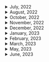 <details>
<summary>July, 2022</summary>

1. [Signing Raw TransacPons](https://docs.etherscan.io/tutorials/signing-raw-transactions)
1. [How to Fork Ethereum Mainnet](https://docs.alchemy.com/alchemy/guides/how-to-fork-ethereum-mainnet)
1. [WAFFLE: DYNAMIC MOCKING AND TESTING CONTRACT CALLS](https://ethereum.org/ca/developers/tutorials/waffle-dynamic-mocking-and-testing-calls/#:~:text=Why%20is%20dynamic%20mocking%20useful,of%20them%20in%20complete%20isolation.)
1. [How to fork mainnet for testing](https://mixbytes.io/blog/how-fork-mainnet-testing)
1. [WETH](https://weth.io/)
1. [How to deploy contract at same address across networks](https://ethereum.stackexchange.com/questions/103776/how-to-deploy-contract-at-same-address-across-networks)
</details>

<details>
<summary>August, 2022</summary>

1. [Ropsten, Rinkeby & Kiln Deprecation Announcement](https://blog.ethereum.org/2022/06/21/testnet-deprecation/)
1. [Ethereum - the merge](https://ethereum.org/en/upgrades/merge/)
1. [How The Merge impacts ETH supply](https://ethereum.org/en/upgrades/merge/issuance/#post-merge)
1. [컴퓨터 용어로서의 opinionated(편향적)의 의미](https://www.clien.net/service/board/cm_app/13558026)
1. [What Are The Differences Between Staking And Farming? Here’s What You Should Know](https://chaindebrief.com/difference-between-staking-and-farming/)
1. [Ethereum - Sharding](https://ethereum.org/en/upgrades/sharding/#main-content)
1. [A rollup-centric ethereum roadmap](https://ethereum-magicians.org/t/a-rollup-centric-ethereum-roadmap/4698)
1. [ZERO-KNOWLEDGE ROLLUPS](https://ethereum.org/en/developers/docs/scaling/zk-rollups/#top)
1. [Ethereum - beacon chain](https://ethereum.org/en/upgrades/beacon-chain/#main-content)

</details>

<details>
<summary>October, 2022</summary>

1. [How Can You Share an NFT? Fractional NFTs Explained](https://www.coindesk.com/learn/how-can-you-share-an-nft-fractional-nfts-explained/)
1. [How to setup WebHooks with QuickNode](https://www.quicknode.com/guides/knowledge-base/how-to-setup-webhooks-with-quicknode)
1. [Time-dependent tests with Hardhat?](https://ethereum.stackexchange.com/questions/86633/time-dependent-tests-with-hardhat)
1. [How to Monitor On-chain Events](https://levelup.gitconnected.com/how-to-monitor-on-chain-events-dc56a501b173)
1. [What is a Webhook? Webhooks for Beginners](https://youtu.be/mrkQ5iLb4DM)
1. [What is the difference between bytecode, init code, deployed bytecode, creation bytecode, and runtime bytecode?](https://ethereum.stackexchange.com/questions/76334/what-is-the-difference-between-bytecode-init-code-deployed-bytecode-creation)
1. [Deep Dive Comparison: Infura, Alchemy, QuickNode](https://blog.quicknode.com/price-compare-infura-alchemy-quiknode/)

</details>

<details>
<summary>November, 2022</summary>

1. [EIP712 is here: What to expect and how to use it](https://medium.com/metamask/eip712-is-coming-what-to-expect-and-how-to-use-it-bb92fd1a7a26)
1. [Using Echidna to test a smart contract library](https://blog.trailofbits.com/2020/08/17/using-echidna-to-test-a-smart-contract-library/)
1. [How to Listen to Smart Contract Transactions in Real-Time](https://moralis.io/how-to-listen-to-smart-contract-transactions-in-real-time/)
1. [What is a Webhook? Webhooks for Beginners](https://youtu.be/mrkQ5iLb4DM)
1. [How to Monitor On-chain Events](https://levelup.gitconnected.com/how-to-monitor-on-chain-events-dc56a501b173)
1. [Time-dependent tests with Hardhat?](https://ethereum.stackexchange.com/questions/86633/time-dependent-tests-with-hardhat)
1. [Compute iterations until gas limit would be reached, then revert to before gas limit reached](https://ethereum.stackexchange.com/questions/41526/compute-iterations-until-gas-limit-would-be-reached-then-revert-to-before-gas-l)
1. [Github ethereum - Solidity for loop over a huge amount of data failed. #5354](https://github.com/ethereum/solidity/issues/5354)
1. [How much ether do you need to pay for a transaction?](https://solidity-by-example.org/gas/)
1. [Run IPFS inside Docker](https://docs.ipfs.tech/how-to/run-ipfs-inside-docker/#set-up)
1. [web3-storage: w3name for mutable IPFS](https://github.com/web3-storage/w3name/blob/main/packages/client/README.md)
1. [Guide to Mutable NFTs](https://nftschool.dev/guides/mutable-nfts/#background-ipfs-naming-services)
1. [Ethersjs: Set gasLimit and gasPrice on contract transactions #40](https://github.com/ethers-io/ethers.js/issues/40)
1. [How is msg.gas calculated?](https://ethereum.stackexchange.com/questions/34404/how-is-msg-gas-calculated)
1. [IPFS - [ERR_PACKAGE_PATH_NOT_EXPORTED]: No "exports" main defined in package.json #4138](https://github.com/ipfs/js-ipfs/issues/4138)
1. [JS-IPFS : CORS](https://github.com/ipfs/js-ipfs/blob/master/docs/CORS.md)
1. [How to logout from metamask account in reactjs using Ethereum](https://stackoverflow.com/questions/70378789/how-to-logout-from-metamask-account-in-reactjs-using-ethereum)
1. [EIP-4494: Extending ERC-2612-style permits to ERC-721 NFTs](https://ethereum-magicians.org/t/eip-4494-extending-erc-2612-style-permits-to-erc-721-nfts/7519)
1. [수수께끼 같은 암호화폐 용어 ‘수탁(커스터디)’](https://www.coindeskkorea.com/news/articleView.html?idxno=55774)
1. [EIP-4494: Permit for ERC-721 NFTs](https://eips.ethereum.org/EIPS/eip-4494)
1. [EIP4494 Permits for ERC721](https://www.nftstandards.wtf/Working+Group+EIPs+and+implementations/EIP4494+Permits+for+ERC721)

</details>

<details>
<summary>December, 2022</summary>

1. [How to retrieve transactionHash while an event was emitted? #1307](https://github.com/ethers-io/ethers.js/issues/1307)
1. [How to get transaction hash immediately for transaction call](https://github.com/ethers-io/ethers.js/issues/511)
1. [ethersjs: signer connect unchecked](https://docs.ethers.io/v5/api/providers/jsonrpc-provider/#JsonRpcSigner-connectUnchecked)
1. [IPFS: DNSLink](https://docs.ipfs.tech/concepts/dnslink/#publish-content-path)
1. [IPFSgate.com](https://www.ipfsgate.com/)
1. [Address IPFS on the web](https://docs.ipfs.tech/how-to/address-ipfs-on-web/#dweb-addressing-in-brief)
1. [IPFS Check: Have you seen my CID?](https://ipfs-check.on.fleek.co/?cid=QmQrW4PDX8c76kdXB2PiosBuZ2yaUrocMCqhGSzfSvzF34&multiaddr=%2Fp2p%2F12D3KooWHmBmzMPH9hjCHCtVnwutzScQ5N88LkWV4i54Z4JnmV3x)
1. [IPFS gateway checker](https://ipfs.github.io/public-gateway-checker/)
1. [Why is my transaction pending?](https://support.exodus.com/article/49-why-is-my-transaction-pending#about)
1. [How to Debug Pending Ethereum Transactions](https://alchemy.com/blog/how-to-debug-pending-ethereum-transactions)
1. [Get events from a transaction receipt in hardhat](https://stackoverflow.com/questions/69013697/get-events-from-a-transaction-receipt-in-hardhat)
1. [Does etherjs TransactionReceipt have an events object?](https://stackoverflow.com/questions/73230175/does-etherjs-transactionreceipt-have-an-events-object)
1. [Obtain transaction hash from event (ethersjs)](https://ethereum.stackexchange.com/questions/99700/obtain-transaction-hash-from-event-ethersjs)
1. [Does etherjs TransactionReceipt have an events object?](https://stackoverflow.com/questions/73230175/does-etherjs-transactionreceipt-have-an-events-object)
1. [would transaction.wait() from ethers.js guarenteed change of state in blockchain?](https://www.reddit.com/r/ethdev/comments/s8ehtk/would_transactionwait_from_ethersjs_guarenteed/)
1. [How to listen to pending transactions using Ethers.js](https://www.showwcase.com/show/14647/how-to-listen-to-pending-transactions-using-ethersjs)
1. [Ethers: Get transaction hash without sending transaction](https://ethereum.stackexchange.com/questions/138552/ethers-get-transaction-hash-without-sending-transaction)
1. [Polygonscan: A failed transaction also has a transaction hash](https://polygonscan.com/tx/0x7473494c4d6ac6976193f67e624dbd0963a321dc883ea8d90e115f5246a3b6d2)
1. [How to listen to events on a smart contract using ethers.js and contract.on() in node.js](https://www.calvintorra.com/blog/how-to-listen-to-events-on-a-smart-contract-using-ethers-js-contract-on-in-a-node-js)
1. [edge gateway link for Web3.storage - w3s.link](https://github.com/web3-storage/w3link/tree/main/packages/edge-gateway-link)
1. [Getting Ethereum Transaction Revert Reasons the Easy Way](https://medium.com/authereum/getting-ethereum-transaction-revert-reasons-the-easy-way-24203a4d1844)
1. [How to get transaction failed reason with transaction hash with web3?](https://ethereum.stackexchange.com/questions/52117/how-to-get-transaction-failed-reason-with-transaction-hash-with-web3)
1. [How to get transaction failed reason with ethers.js](https://ethereum.stackexchange.com/questions/125779/how-to-get-transaction-failed-reason-with-ethers-js)
1. [Understanding event logs on the Ethereum blockchain](https://medium.com/mycrypto/understanding-event-logs-on-the-ethereum-blockchain-f4ae7ba50378)
1. [Etherscan API request 403 forbidden in Ropsten network](https://stackoverflow.com/questions/69312369/etherscan-api-request-403-forbidden-in-ropsten-network)
1. [Web3.storage: JavaScript client library reference](https://web3.storage/docs/reference/js-client-library/)
1. [Filebase: IPFS Gateways](https://docs.filebase.com/ipfs/ipfs-gateways)
1. [how to upload directory with web3 storage](https://web3.storage/docs/)
1. [github: web3 storage](https://github.com/web3-storage/web3.storage)
1. [NPM package: web3-storage](https://www.npmjs.com/package/web3.storage)
1. [web3 link](https://github.com/web3-storage/w3link)
1. [Codefi Orchestrate: How to listen for transactions receipts](https://docs.orchestrate.consensys.net/en/stable/Howto/Listen-Transactions/#how-to-listen-for-transactions-receipts)
1. [Ethersjs: Ethereum error codes](https://docs.ethers.io/v5/single-page/#/v5/api/utils/logger/-%23-errors-ethereum)
1. [Polygonscan API docs: Verifying Contracts Programmatically](https://docs.polygonscan.com/tutorials/verifying-contracts-programmaticallyhttps://docs.polygonscan.com/tutorials/verifying-contracts-programmatically)
1. [Trouble getting 'hardhat-shorthand' plugin for Hardhat to work, using 'hh' shortcut only brings up HTML help](https://ethereum.stackexchange.com/questions/103736/trouble-getting-hardhat-shorthand-plugin-for-hardhat-to-work-using-hh-short)
1. [Alchemy docs: How to Use a Provider in Ethers.js](https://docs.alchemy.com/docs/ethers-js-provider)
1. [How to create random Wallet with provider #686](https://github.com/ethers-io/ethers.js/issues/686)
1. [What are the initial/zero values for different data types in Solidity?](https://ethereum.stackexchange.com/questions/40559/what-are-the-initial-zero-values-for-different-data-types-in-solidity)
1. [빗썸도 결국 메타마스크 출금 막았다](https://www.coindeskkorea.com/news/articleView.html?idxno=77324)
1. [Github: ethersjs: How to recover the public key and address from a signed message? #447](https://github.com/ethers-io/ethers.js/issues/447)
1. [What does msg.sender == tx.origin actually do? Why? [duplicate]](https://ethereum.stackexchange.com/questions/113962/what-does-msg-sender-tx-origin-actually-do-why)
1. [[BUG] connectkit (wagmi) is spamming alchemy #33](https://github.com/family/connectkit/issues/33)
1. [Polygonscan API docs: Verifying Contracts Programmatically](https://docs.polygonscan.com/tutorials/verifying-contracts-programmaticallyhttps://docs.polygonscan.com/tutorials/verifying-contracts-programmatically)

</details>

<details>
<summary>January, 2023</summary>

1. [opensea ENS](https://opensea.io/assets/ens?sortBy=assets_prod_main_price_desc&locale=ko)
2. [[체험기] 웹3 세상에서 도메인 부자 되는 법.ENS](https://www.coindeskkorea.com/news/articleView.html?idxno=81253)
3. [Is it possible to get consumed and remained gas from within a smart contract?](https://ethereum.stackexchange.com/questions/126953/is-it-possible-to-get-consumed-and-remained-gas-from-within-a-smart-contract)
4. [Going through large arrays with a for loop?](https://ethereum.stackexchange.com/questions/97658/going-through-large-arrays-with-a-for-loop)
5. [Is it possible to get consumed and remained gas from within a smart contract?](https://ethereum.stackexchange.com/questions/126953/is-it-possible-to-get-consumed-and-remained-gas-from-within-a-smart-contract)
6. [Is gasleft() the best way to manage big loops in solidity?](https://ethereum.stackexchange.com/questions/127382/is-gasleft-the-best-way-to-manage-big-loops-in-solidity)
7. [Sending multiple transactions at once](https://ethereum.stackexchange.com/questions/13594/sending-multiple-transactions-at-once)
8. [What Is Block Confirmation on Ethereum And How Many Confirmations Are Required?](https://letsexchange.io/blog/what-is-block-confirmation-on-ethereum-and-how-many-confirmations-are-required/)
9. [What is a Block Confirmation on Ethereum?](https://jaredstauffer.medium.com/what-is-a-block-confirmation-on-ethereum-e27d29ca8c01)
10. [How many confirmations on the blockchain are necessary until my crypto assets (coins) deposit is reflected?](https://bitflyer.com/en-eu/faq/23-25)
11. [How to find confirmation info in ethers.js？](https://ethereum.stackexchange.com/questions/80604/how-to-find-confirmation-info-in-ethers-js)
12. [How to register an ENS name for your wallet address](https://medium.com/coinmonks/how-to-register-an-ens-name-for-your-wallet-address-190767641dae)
13. [How can I perform float type division in solidity?](https://ethereum.stackexchange.com/questions/8674/how-can-i-perform-float-type-division-in-solidity)
14. [Hardhat has no exported member ethers](https://github.com/NomicFoundation/hardhat/issues/1627)
15. [Hardhat network helper: takeSnapshot](<https://hardhat.org/hardhat-network-helpers/docs/reference#takesnapshot()>)
16. [Github - consenSys/abi-decoder](https://github.com/ConsenSys/abi-decoder)
17. [Event Listeners Stop Firing #2338](https://github.com/ethers-io/ethers.js/issues/2338)
18. [Handling Websocket Drops and Disconnections](https://support.quicknode.com/hc/en-us/articles/9422611596305-Handling-Websocket-Drops-and-Disconnections)
19. [Why Does My Ethereum ".on" Event Listener Stop Firing?](https://stackoverflow.com/questions/70325975/why-does-my-ethereum-on-event-listener-stop-firing)
20. [Github: web3-providers-ws](https://github.com/web3/web3.js/tree/1.x/packages/web3-providers-ws#web3-providers-ws)
21. [ethers js docs: WebSocketProvider](https://docs.ethers.org/v5/api/providers/other/#WebSocketProvider)
22. [Token multi-sender](https://multisender.app/)
23. [Token bulk-sender](https://bulksender.app/)
24. [Setting up an ENS domain in under 3 minutes](https://youtu.be/l_EnU3-ddp4)
25. [Web3 docs: websocket provider options](https://web3js.readthedocs.io/en/v1.2.11/web3.html#configuration)
26. [Uniswap - ERC721Permit](https://docs.uniswap.org/contracts/v3/reference/periphery/base/ERC721Permit)
27. [EIP-4494: Permit for ERC-721 NFTs](https://eips.ethereum.org/EIPS/eip-4494)
28. [[Listener] Alchemy rate limiting causes failures #1986](https://github.com/OriginProtocol/origin/issues/1986)
29. [Reddit: "Unknown ENS name in OpenSea"](https://www.reddit.com/r/EthereumNameService/comments/r4fivh/unknown_ens_name/)
30. [Sending (or receiving) a transaction with ENS](https://metamask.zendesk.com/hc/en-us/articles/4404045329563-Sending-or-receiving-a-transaction-with-ENS)

</details>

<details>
<summary>February, 2023</summary>

1. [What Are Soulbound Tokens? The Non-Transferrable NFT Explained](https://www.coindesk.com/learn/what-are-soulbound-tokens-the-non-transferrable-nft-explained/)
1. [Can I use ether.js with truffle](https://ethereum.stackexchange.com/questions/50632/can-i-use-ether-js-with-truffle)
1. [Truffle docs: Write Javascript tests](https://trufflesuite.com/docs/truffle/how-to/debug-test/write-tests-in-javascript/)
1. [메인넷 출시한 앱토스(Aptos)란 무엇입니까?](https://www.btcc.com/ko-KR/academy/crypto-basics/what-is-aptos)
1. [앱토스 , 큰 관심 받은 이유은? 그 것은 투자할 만한 코인일까?](https://www.btcc.com/ko-KR/academy/research-analysis/aptos-why-did-you-get-a-lot-of-attention-is-that-a-coin-worth-investing-in)
1. [NFT와 위스키의 만남...대체 투자로 부상할까?](https://www.digitaltoday.co.kr/news/articleView.html?idxno=4658751)
1. [얼어붙은 NFT 시장...멀티체인·인터체인 NFT로 활로 뚫을까](https://www.digitaltoday.co.kr/news/articleView.html?idxno=465987)
1. [calldata keyword as parameter in solidity v0.5.0 function?](https://ethereum.stackexchange.com/questions/63247/calldata-keyword-as-parameter-in-solidity-v0-5-0-function)
1. [Openzeppelin docs: TokenVesting](https://docs.openzeppelin.com/contracts/2.x/api/drafts#TokenVesting)
1. [Openzeppelin docs: Utilities](https://docs.openzeppelin.com/contracts/4.x/api/utils#EnumerableMap)
1. [Delete all elements from an array?](https://ethereum.stackexchange.com/questions/46209/delete-all-elements-from-an-array)
1. [lint-staged npm package does not read .solhintignore #263](https://github.com/protofire/solhint/issues/263)
1. [protofire/solhint: solhint - no-global-import](https://github.com/protofire/solhint/blob/master/docs/rules/best-practises/no-global-import.md)
1. [Learn 10 Expert Solidity Gas Optimization Techniques](https://www.alchemy.com/overviews/solidity-gas-optimization)
1. [EIP - core EIPs](https://eips.ethereum.org/erc)
1. [ERC-5192: Minimal Soulbound NFTs](https://eips.ethereum.org/EIPS/eip-5192)
1. [ERC-5192: Minimal Soulbound NFTs](https://ansubin.com/erc-5192/)
1. [Github: OpenZeppelin ERC20PresetFixedSupply](https://github.com/OpenZeppelin/openzeppelin-contracts/blob/master/contracts/token/ERC20/presets/ERC20PresetFixedSupply.sol)
1. [Github: OpenZeppelin ERC721Wrapper](https://github.com/OpenZeppelin/openzeppelin-contracts/blob/master/contracts/token/ERC721/extensions/ERC721Wrapper.sol)
1. [Github: OpenZeppelin ERC721Royalty](https://github.com/OpenZeppelin/openzeppelin-contracts/blob/master/contracts/token/ERC721/extensions/ERC721Royalty.sol)
1. [Github: OpenZeppelin IERC1363](https://github.com/OpenZeppelin/openzeppelin-contracts/blob/master/contracts/interfaces/IERC1363.sol)
1. [How to convert an bytes to address in Solidity?](https://ethereum.stackexchange.com/questions/15350/how-to-convert-an-bytes-to-address-in-solidity)
1. [How to convert an address to bytes in Solidity?](https://ethereum.stackexchange.com/questions/884/how-to-convert-an-address-to-bytes-in-solidity)
1. [ABI encode and decode using solidity](https://medium.com/coinmonks/abi-encode-and-decode-using-solidity-2d372a03e110)
1. [Clearing a custom struct](https://ethereum.stackexchange.com/questions/10478/clearing-a-custom-struct)

</details>

<details>
<summary>March, 2023</summary>

1. [Github: openzeppelin create2.sol](https://github.com/OpenZeppelin/openzeppelin-contracts/blob/master/contracts/utils/Create2.sol)
1. [Github: openzeppelin DoubleEndedQueue.sol](https://github.com/OpenZeppelin/openzeppelin-contracts/blob/master/contracts/utils/structs/DoubleEndedQueue.sol)
1. [What is msg.data?](https://ethereum.stackexchange.com/questions/14037/what-is-msg-data)
1. [passing msg.data in external contract using delegate call](https://stackoverflow.com/questions/71565992/passing-msg-data-in-external-contract-using-delegate-call)
1. [What Is Multisignature Wallets (Multisig) In Crypto?](https://101blockchains.com/multisignature-wallets/)
1. [Signatures and Multisig](https://developers.stellar.org/docs/encyclopedia/signatures-multisig)
1. [What Is a Pre-Sale?](https://coinmarketcap.com/alexandria/glossary/pre-sale)
1. [Build a basic multisig vault in solidity for Ethereum](https://www.codementor.io/@beber89/build-a-basic-multisig-vault-in-solidity-for-ethereum-1tisbmy6ze)
1. [What Is an MPC Wallet?](https://www.halborn.com/blog/post/what-is-an-mpc-wallet)
1. [What is EIP-4337?](https://www.youtube.com/watch?v=Nsqyt7YYvgg)
1. [What Does the Bitcoin Network Do?](https://www.babypips.com/crypto/learn/what-does-the-bitcoin-network-do)
1. [NFT storage](https://nft.storage/)
1. [Snapshot: Uniswap V3 Launch on zkEVM](https://snapshot.org/#/uniswap/proposal/0xdc3e034f9b7c876736f1b629c7c9ff9c466205dfe075607d70e69b6af2fa87ef)
1. [Snapshot voting receipt with IPFS](https://snapshot.mypinata.cloud/ipfs/bafkreiboqpkslgifs6efe6lgamrazac2wsncmgayastjqjfhvjjtyrjgci)
1. [Github: snapshot labs](https://github.com/snapshot-labs)
1. [Linkedin Post: RareSkills: \_msgSender() instead of msg.sender](https://www.linkedin.com/posts/rareskills-io_why-does-openzeppelin-often-use-msgsender-activity-7044503031127687168-LOXD?utm_source=share&utm_medium=member_desktop)
1. [[시사금융용어] 러그풀(rug pull)](https://news.einfomax.co.kr/news/articleView.html?idxno=4149363)

</details>

<details>
<summary>May, 2023</summary>

1. [WAGMI, Ape, IYKYK: 15 Crypto Slangs Only A True Crypto Nerd Will Know](https://chaindebrief.com/crypto-slangs-only-a-true-crypto-nerd-will-know/)
1. [How would I send an eth value to specific smart contract function that is payable in ethers.js?](https://stackoverflow.com/questions/68198724/how-would-i-send-an-eth-value-to-specific-smart-contract-function-that-is-payabl#comment120552839_68201552)
1. [Error: network does not support ENS #1289](https://github.com/NomicFoundation/hardhat/issues/1289)
1. [Wagmi docs: Sign Message](https://wagmi.sh/examples/sign-message)
1. [Passing dynamic arguments to usePrepareContractWrite in Wagmi](https://ethereum.stackexchange.com/questions/135283/passing-dynamic-arguments-to-usepreparecontractwrite-in-wagmi)
1. [Wagmi docs: useSwitchNetwork](https://wagmi.sh/react/hooks/useSwitchNetwork)
1. [Wagmi docs: MetaMask](https://wagmi.sh/react/connectors/metaMask)
1. [Wagmi docs: useNetwork](https://wagmi.sh/react/hooks/useNetwork)
1. [Wagmi docs: usePrepareContractWrite usage](https://wagmi.sh/react/prepare-hooks/usePrepareContractWrite#usage)
1. [Github: hardhat-gas-reporter: Price data missing from report #72](https://github.com/cgewecke/hardhat-gas-reporter/issues/72)
1. [Hardhat docs: Multiple API keys and alternative block explorers](https://hardhat.org/hardhat-runner/plugins/nomicfoundation-hardhat-verify#multiple-api-keys-and-alternative-block-explorers)
1. [Error HH210: Redefinition of task verify failed. Unsupported operation adding positional param definitions in an overridden task](https://ethereum.stackexchange.com/questions/149768/error-hh210-redefinition-of-task-verify-failed-unsupported-operation-adding-po)
1. [What is msg.data?](https://ethereum.stackexchange.com/questions/14037/what-is-msg-data)
1. [How does msg.data is encoded?](https://ethereum.stackexchange.com/questions/110455/how-does-msg-data-is-encoded)
1. [How do I decode bytes32 using Ethers.js](https://ethereum.stackexchange.com/questions/111524/how-do-i-decode-bytes32-using-ethers-js)
1. [let's convert between bytes32 & string & vice-versa](https://dev.to/mistersingh179/lets-convert-between-bytes32-string-vice-versa-44o4)
</details>

<details>
<summary>June, 2023</summary>

1. [Merkle Tree in Blockchain: What is it, How does it work and Benefits](https://www.simplilearn.com/tutorials/blockchain-tutorial/merkle-tree-in-blockchain)
1. [Solidity arrays: Creating dynamic memory arrays](https://www.tutorialspoint.com/solidity/solidity_arrays.htm)
1. [What is the best practise to storage large data in smart contract](https://ethereum.stackexchange.com/questions/137880/what-is-the-best-practise-to-storage-large-data-in-smart-contract)
1. [How to find duplicate entry in Solidity array](https://stackoverflow.com/questions/70550344/how-to-find-duplicate-entry-in-solidity-array)
1. [File import callback not supported?](https://stackoverflow.com/questions/67321111/file-import-callback-not-supported)
1. [Data Structure to Rank Objects](https://stackoverflow.com/questions/8946104/data-structure-to-rank-objects)
1. [Github: 0xsequence Multicall](https://github.com/0xsequence/sequence.js/tree/master/packages/multicall)

</details>
